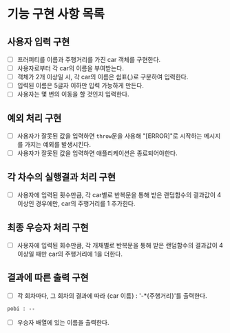 # 기능 구현 사항 목록

## 사용자 입력 구현
- [ ] 프러퍼티를 이름과 주행거리를 가진 car 객체를 구현한다.
- [ ] 사용자로부터 각 car의 이름을 부여받는다.
- [ ] 객체가 2개 이상일 시, 각 car의 이름은 쉽표(,)로 구분하여 입력한다.
- [ ] 입력된 이름은 5글자 이하만 입력 가능하게 만든다.
- [ ] 사용자는 몇 번의 이동을 할 것인지 입력한다.

## 예외 처리 구현

- [ ] 사용자가 잘못된 값을 입력하면 `throw`문을 사용해 "[ERROR]"로 시작하는 메시지를 가지는 예외를 발생시킨다.
- [ ] 사용자가 잘못된 값을 입력하면 애플리케이션은 종료되어야한다.

## 각 차수의 실행결과 처리 구현

- [ ] 사용자에 입력된 횟수만큼, 각 car별로 반복문을 통해 받은 랜덤함수의 결과값이 4 이상인 경우에만, car의 주행거리를 1 추가한다.

## 최종 우승자 처리 구현

- [ ] 사용자에 입력된 회수만큼, 각 개채별로 반복문을 통해 받은 랜덤함수의 결과값이 4이상일 때만
car의 주행거리에 1을 더한다. 


## 결과에 따른 출력 구현

- [ ] 각 회차마다, 그 회차의 결과에 따라 {car 이름} : '-*{주행거리}'를 출력한다.

```
pobi : --
```
- [ ] 우승자 배열에 있는 이름을 출력한다.
